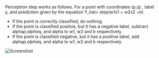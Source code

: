 Perceptron step works as follows. For a point with coordinates (p,q) , label y, and prediction given by the equation 
Y_hat= step(w1x1 + w2x2 +b)

* If the point is correctly classified, do nothing.
* If the point is classified positive, but it has a negative label, subtract alpha*p,alpha*q, and alpha to w1, w2 and b respectively.
* If the point is classified negative, but it has a positive label, add alpha*p,alpha*q, and alpha to w1, w2 and b respectively.

![Screenshot](../img/output.jpg)